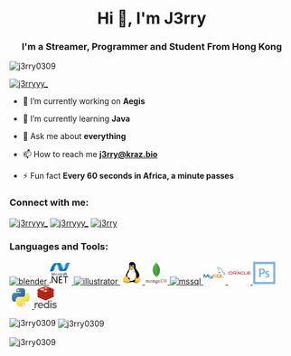 <h1 align="center">Hi 👋, I'm J3rry</h1>
<h3 align="center">I'm a Streamer, Programmer and Student From Hong Kong</h3>

<p align="left"> <img src="https://komarev.com/ghpvc/?username=j3rry0309&label=Profile%20views&color=0e75b6&style=flat" alt="j3rry0309" /> </p>

<p align="left"> <a href="https://twitter.com/j3rryyy_" target="blank"><img src="https://img.shields.io/twitter/follow/j3rryyy_?logo=twitter&style=for-the-badge" alt="j3rryyy_" /></a> </p>

- 🔭 I’m currently working on **Aegis**

- 🌱 I’m currently learning **Java**

- 💬 Ask me about **everything**

- 📫 How to reach me **j3rry@kraz.bio**

- ⚡ Fun fact **Every 60 seconds in Africa, a minute passes**

<h3 align="left">Connect with me:</h3>
<p align="left">
<a href="https://twitter.com/j3rryyy_" target="blank"><img align="center" src="https://raw.githubusercontent.com/rahuldkjain/github-profile-readme-generator/master/src/images/icons/Social/twitter.svg" alt="j3rryyy_" height="30" width="40" /></a>
<a href="https://instagram.com/j3rryyy_" target="blank"><img align="center" src="https://raw.githubusercontent.com/rahuldkjain/github-profile-readme-generator/master/src/images/icons/Social/instagram.svg" alt="j3rryyy_" height="30" width="40" /></a>
<a href="https://www.youtube.com/c/j3rry" target="blank"><img align="center" src="https://raw.githubusercontent.com/rahuldkjain/github-profile-readme-generator/master/src/images/icons/Social/youtube.svg" alt="j3rry" height="30" width="40" /></a>
</p>

<h3 align="left">Languages and Tools:</h3>
<p align="left"> <a href="https://www.blender.org/" target="_blank" rel="noreferrer"> <img src="https://download.blender.org/branding/community/blender_community_badge_white.svg" alt="blender" width="40" height="40"/> </a> <a href="https://dotnet.microsoft.com/" target="_blank" rel="noreferrer"> <img src="https://raw.githubusercontent.com/devicons/devicon/master/icons/dot-net/dot-net-original-wordmark.svg" alt="dotnet" width="40" height="40"/> </a> <a href="https://www.adobe.com/in/products/illustrator.html" target="_blank" rel="noreferrer"> <img src="https://www.vectorlogo.zone/logos/adobe_illustrator/adobe_illustrator-icon.svg" alt="illustrator" width="40" height="40"/> </a> <a href="https://www.linux.org/" target="_blank" rel="noreferrer"> <img src="https://raw.githubusercontent.com/devicons/devicon/master/icons/linux/linux-original.svg" alt="linux" width="40" height="40"/> </a> <a href="https://www.mongodb.com/" target="_blank" rel="noreferrer"> <img src="https://raw.githubusercontent.com/devicons/devicon/master/icons/mongodb/mongodb-original-wordmark.svg" alt="mongodb" width="40" height="40"/> </a> <a href="https://www.microsoft.com/en-us/sql-server" target="_blank" rel="noreferrer"> <img src="https://www.svgrepo.com/show/303229/microsoft-sql-server-logo.svg" alt="mssql" width="40" height="40"/> </a> <a href="https://www.mysql.com/" target="_blank" rel="noreferrer"> <img src="https://raw.githubusercontent.com/devicons/devicon/master/icons/mysql/mysql-original-wordmark.svg" alt="mysql" width="40" height="40"/> </a> <a href="https://www.oracle.com/" target="_blank" rel="noreferrer"> <img src="https://raw.githubusercontent.com/devicons/devicon/master/icons/oracle/oracle-original.svg" alt="oracle" width="40" height="40"/> </a> <a href="https://www.photoshop.com/en" target="_blank" rel="noreferrer"> <img src="https://raw.githubusercontent.com/devicons/devicon/master/icons/photoshop/photoshop-line.svg" alt="photoshop" width="40" height="40"/> </a> <a href="https://www.python.org" target="_blank" rel="noreferrer"> <img src="https://raw.githubusercontent.com/devicons/devicon/master/icons/python/python-original.svg" alt="python" width="40" height="40"/> </a> <a href="https://redis.io" target="_blank" rel="noreferrer"> <img src="https://raw.githubusercontent.com/devicons/devicon/master/icons/redis/redis-original-wordmark.svg" alt="redis" width="40" height="40"/> </a> </p>

<p><img align="left" src="https://github-readme-stats.vercel.app/api/top-langs?username=j3rry0309&show_icons=true&locale=en&layout=compact" alt="j3rry0309" /></p>

<p>&nbsp;<img align="center" src="https://github-readme-stats.vercel.app/api?username=j3rry0309&show_icons=true&locale=en" alt="j3rry0309" /></p>

<p><img align="center" src="https://github-readme-streak-stats.herokuapp.com/?user=j3rry0309&" alt="j3rry0309" /></p>
